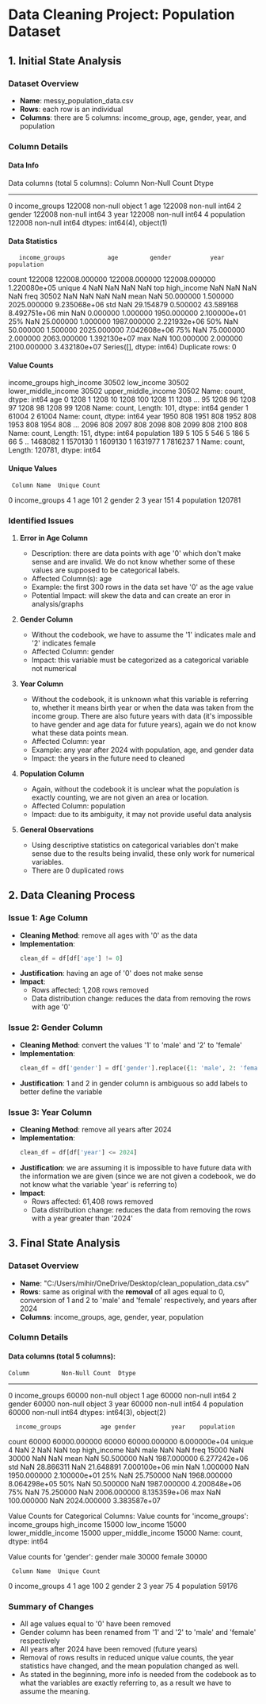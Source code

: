 # Data Cleaning Project: Population Dataset

## 1. Initial State Analysis

### Dataset Overview
- **Name**: messy_population_data.csv
- **Rows**: each row is an individual
- **Columns**: there are 5 columns: income_group, age, gender, year, and population 

### Column Details
#### Data Info
Data columns (total 5 columns):
    Column         Non-Null Count   Dtype 
---  ------         --------------   ----- 
 0   income_groups  122008 non-null  object
 1   age            122008 non-null  int64 
 2   gender         122008 non-null  int64 
 3   year           122008 non-null  int64 
 4   population     122008 non-null  int64 
dtypes: int64(4), object(1)

#### Data Statistics
       income_groups            age         gender           year    population
count         122008  122008.000000  122008.000000  122008.000000  1.220080e+05
unique             4            NaN            NaN            NaN           NaN
top      high_income            NaN            NaN            NaN           NaN
freq           30502            NaN            NaN            NaN           NaN
mean             NaN      50.000000       1.500000    2025.000000  9.235068e+06
std              NaN      29.154879       0.500002      43.589168  8.492751e+06
min              NaN       0.000000       1.000000    1950.000000  2.100000e+01
25%              NaN      25.000000       1.000000    1987.000000  2.221932e+06
50%              NaN      50.000000       1.500000    2025.000000  7.042608e+06
75%              NaN      75.000000       2.000000    2063.000000  1.392130e+07
max              NaN     100.000000       2.000000    2100.000000  3.432180e+07
Series([], dtype: int64)
Duplicate rows: 0

#### Value Counts
income_groups
high_income            30502
low_income             30502
lower_middle_income    30502
upper_middle_income    30502
Name: count, dtype: int64
age
0      1208
1      1208
10     1208
100    1208
11     1208
       ...
95     1208
96     1208
97     1208
98     1208
99     1208
Name: count, Length: 101, dtype: int64
gender
1    61004
2    61004
Name: count, dtype: int64
year
1950    808
1951    808
1952    808
1953    808
1954    808
       ...
2096    808
2097    808
2098    808
2099    808
2100    808
Name: count, Length: 151, dtype: int64
population
189        5
105        5
546        5
186        5
66         5
          ..
1468082    1
1570130    1
1609130    1
1631977    1
7816237    1
Name: count, Length: 120781, dtype: int64

#### Unique Values
     Column Name  Unique Count
0  income_groups             4
1            age           101
2         gender             2
3           year           151
4     population        120781

### Identified Issues

1. **Error in Age Column**
   - Description: there are data points with age '0' which don't make sense and are invalid. We do not know whether some of these values are supposed to be categorical labels. 
   - Affected Column(s): age
   - Example: the first 300 rows in the data set have '0' as the age value 
   - Potential Impact: will skew the data and can create an eror in analysis/graphs

2. **Gender Column**
   - Without the codebook, we have to assume the '1' indicates male and '2' indicates female
   - Affected Column: gender
   - Impact: this variable must be categorized as a categorical variable not numerical
     
3. **Year Column**
   - Without the codebook, it is unknown what this variable is referring to, whether it means birth year or when the data was taken from the income group. There are also future years with data (it's impossible to have gender and age data for future years), again we do not know what these data points mean. 
   - Affected Column: year
   - Example: any year after 2024 with population, age, and gender data 
   - Impact: the years in the future need to cleaned
     
4. **Population Column**
   - Again, without the codebook it is unclear what the population is exactly counting, we are not given an area or location.  
   - Affected Column: population 
   - Impact: due to its ambiguity, it may not provide useful data analysis
    
2. **General Observations**
   - Using descriptive statistics on categorical variables don't make sense due to the results being invalid, these only work for numerical variables.
   - There are 0 duplicated rows


## 2. Data Cleaning Process

### Issue 1: Age Column
- **Cleaning Method**: remove all ages with '0' as the data
- **Implementation**:
  ```python
  clean_df = df[df['age'] != 0]
  ```
- **Justification**: having an age of '0' does not make sense
- **Impact**: 
  - Rows affected: 1,208 rows removed  
  - Data distribution change: reduces the data from removing the rows with age '0'

### Issue 2: Gender Column
- **Cleaning Method**: convert the values '1' to 'male' and '2' to 'female'
- **Implementation**:
  ```python
  clean_df = df['gender'] = df['gender'].replace({1: 'male', 2: 'female'})
  ```
- **Justification**: 1 and 2 in gender column is ambiguous so add labels to better define the variable  
  
### Issue 3: Year Column
- **Cleaning Method**: remove all years after 2024 
- **Implementation**:
  ```python
  clean_df = df[df['year'] <= 2024]
  ```
- **Justification**: we are assuming it is impossible to have future data with the information we are given (since we are not given a codebook, we do not know what the variable 'year' is referring to)
- **Impact**: 
  - Rows affected:  61,408 rows removed  
  - Data distribution change: reduces the data from removing the rows with a year greater than '2024'

## 3. Final State Analysis

### Dataset Overview
- **Name**: "C:/Users/mihir/OneDrive/Desktop/clean_population_data.csv"
- **Rows**: same as original with the **removal** of all ages equal to 0, conversion of 1 and 2 to 'male' and 'female' respectively, and years after 2024 
- **Columns**: income_groups, age, gender, year, population

### Column Details
#### Data columns (total 5 columns):
    Column         Non-Null Count  Dtype
---  ------         --------------  -----
 0   income_groups  60000 non-null  object
 1   age            60000 non-null  int64
 2   gender         60000 non-null  object
 3   year           60000 non-null  int64
 4   population     60000 non-null  int64
dtypes: int64(3), object(2)

      income_groups           age gender          year    population
count          60000  60000.000000  60000  60000.000000  6.000000e+04
unique             4           NaN      2           NaN           NaN
top      high_income           NaN   male           NaN           NaN
freq           15000           NaN  30000           NaN           NaN
mean             NaN     50.500000    NaN   1987.000000  6.277242e+06
std              NaN     28.866311    NaN     21.648891  7.000100e+06
min              NaN      1.000000    NaN   1950.000000  2.100000e+01
25%              NaN     25.750000    NaN   1968.000000  8.064298e+05
50%              NaN     50.500000    NaN   1987.000000  4.200848e+06
75%              NaN     75.250000    NaN   2006.000000  8.135359e+06
max              NaN    100.000000    NaN   2024.000000  3.383587e+07

Value Counts for Categorical Columns:
Value counts for 'income_groups':
income_groups
high_income            15000
low_income             15000
lower_middle_income    15000
upper_middle_income    15000
Name: count, dtype: int64

Value counts for 'gender':
gender
male      30000
female    30000

     Column Name  Unique Count
0  income_groups             4
1            age           100
2         gender             2
3           year            75
4     population         59176


### Summary of Changes
- All age values equal to '0' have been removed
- Gender column has been renamed from '1' and '2' to 'male' and 'female' respectively
- All years after 2024 have been removed (future years)
- Removal of rows results in reduced unique value counts, the year statistics have changed, and the mean population changed as well.
- As stated in the beginning, more info is needed from the codebook as to what the variables are exactly referring to, as a result we have to assume the meaning. 
